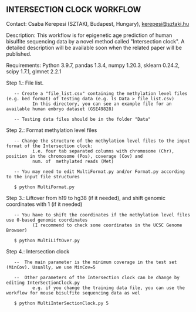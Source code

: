 INTERSECTION CLOCK WORKFLOW
---------------------------

Contact: Csaba Kerepesi (SZTAKI, Budapest, Hungary), kerepesi@sztaki.hu

Description: This workflow is for epigenetic age prediction of human bisulfite sequencing data by 
a novel method called "Intersection clock". A detailed description will be available soon when the 
related paper will be published. 

Requirements: Python 3.9.7, pandas 1.3.4, numpy 1.20.3, sklearn 0.24.2, scipy 1.7.1, glmnet 2.2.1


Step 1.: File list.

       -- Create a "file_list.csv" containing the methylation level files (e.g. bed format) of testing data (e.g. ls Data > file_list.csv)
              In this directory, you can see an example file for an available human embryo dataset (GSE49828)

       -- Testing data files should be in the folder "Data"


Step 2.: Format methylation level files

       -- Change the structure of the methylation level files to the input format of the Intersection clock: 
              i.e. four tab separated columns with chromosome (Chr), position in the chromosome (Pos), coverage (Cov) and
              num. of  methylated reads (Met)
       
       -- You may need to edit MultiFormat.py and/or Format.py according to the input file structures

       $ python MultiFormat.py 


Step 3.: Liftover from h19 to hg38 (if it needed), and shift genomic coordinates with 1 (if it needed)
       
       -- You have to shift the coordinates if the methylation level files use 0-based genomic coordinates 
              (I recommend to check some coordinates in the UCSC Genome Browser)
       
       $ python MultiLiftOver.py


Step 4.: Intersection clock
       
       --  The main parameter is the minimum coverage in the test set (MinCov). Usually, we use MinCov=5 

       --  Other parameters of the Intersection clock can be change by editing InterSectionClock.py
              e.g. if you change the training data file, you can use the workflow for mouse bisulfite sequencing data as wel
       
       $ python MultiInterSectionClock.py 5

